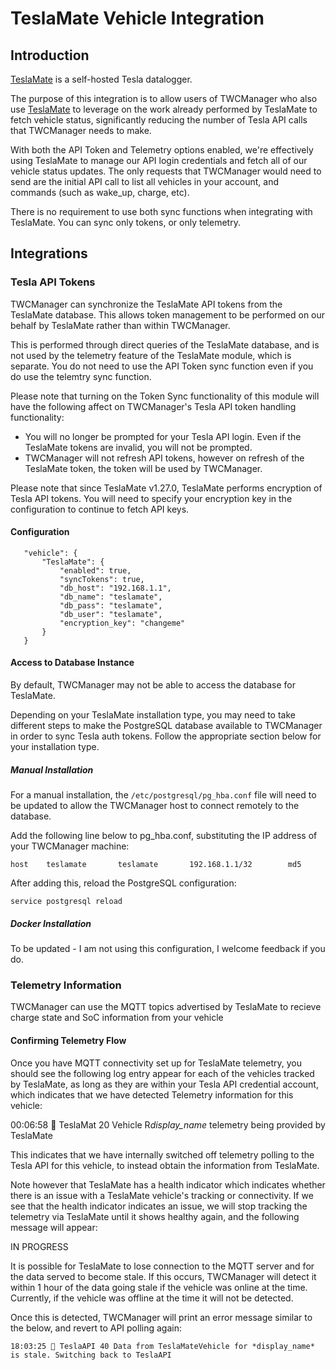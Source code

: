 # TeslaMate Vehicle Integration

## Introduction

<a href="https://github.com/adriankumpf/teslamate">TeslaMate</a> is a self-hosted Tesla datalogger.

The purpose of this integration is to allow users of TWCManager who also use <a href="https://github.com/adriankumpf/teslamate">TeslaMate</a> to leverage on the work already performed by TeslaMate to fetch vehicle status, significantly reducing the number of Tesla API calls that TWCManager needs to make.

With both the API Token and Telemetry options enabled, we're effectively using TeslaMate to manage our API login credentials and fetch all of our vehicle status updates. The only requests that TWCManager would need to send are the initial API call to list all vehicles in your account, and commands (such as wake_up, charge, etc).

There is no requirement to use both sync functions when integrating with TeslaMate. You can sync only tokens, or only telemetry.

## Integrations

### Tesla API Tokens

TWCManager can synchronize the TeslaMate API tokens from the TeslaMate database. This allows token management to be performed on our behalf by TeslaMate rather than within TWCManager.

This is performed through direct queries of the TeslaMate database, and is not used by the telemetry feature of the TeslaMate module, which is separate. You do not need to use the API Token sync function even if you do use the telemtry sync function.

Please note that turning on the Token Sync functionality of this module will have the following affect on TWCManager's Tesla API token handling functionality:

   * You will no longer be prompted for your Tesla API login. Even if the TeslaMate tokens are invalid, you will not be prompted.
   * TWCManager will not refresh API tokens, however on refresh of the TeslaMate token, the token will be used by TWCManager.

Please note that since TeslaMate v1.27.0, TeslaMate performs encryption of Tesla API tokens. You will need to specify your encryption key in the configuration to continue to fetch API keys.

#### Configuration

```
   "vehicle": {
       "TeslaMate": {
           "enabled": true,
           "syncTokens": true,
           "db_host": "192.168.1.1",
           "db_name": "teslamate",
           "db_pass": "teslamate",
           "db_user": "teslamate",
           "encryption_key": "changeme"
       }
   }
```

#### Access to Database Instance

By default, TWCManager may not be able to access the database for TeslaMate.

Depending on your TeslaMate installation type, you may need to take different steps to make the PostgreSQL database available to TWCManager in order to sync Tesla auth tokens. Follow the appropriate section below for your installation type.

##### Manual Installation

For a manual installation, the ```/etc/postgresql/pg_hba.conf``` file will need to be updated to allow the TWCManager host to connect remotely to the database.

Add the following line below to pg_hba.conf, substituting the IP address of your TWCManager machine:

```
host    teslamate       teslamate       192.168.1.1/32        md5
```

After adding this, reload the PostgreSQL configuration:

```
service postgresql reload
```

##### Docker Installation

To be updated - I am not using this configuration, I welcome feedback if you do.

### Telemetry Information

TWCManager can use the MQTT topics advertised by TeslaMate to recieve charge state and SoC information from your vehicle

#### Confirming Telemetry Flow

Once you have MQTT connectivity set up for TeslaMate telemetry, you should see the following log entry appear for each of the vehicles tracked by TeslaMate, as long as they are within your Tesla API credential account, which indicates that we have detected Telemetry information for this vehicle:

00:06:58 🚗 TeslaMat 20 Vehicle R*display_name* telemetry being provided by TeslaMate

This indicates that we have internally switched off telemetry polling to the Tesla API for this vehicle, to instead obtain the information from TeslaMate.

Note however that TeslaMate has a health indicator which indicates whether there is an issue with a TeslaMate vehicle's tracking or connectivity. If we see that the health indicator indicates an issue, we will stop tracking the telemetry via TeslaMate until it shows healthy again, and the following message will appear:

IN PROGRESS

It is possible for TeslaMate to lose connection to the MQTT server and for the data served to become stale. If this occurs, TWCManager will detect it within 1 hour of the data going stale if the vehicle was online at the time. Currently, if the vehicle was offline at the time it will not be detected. 

Once this is detected, TWCManager will print an error message similar to the below, and revert to API polling again:

```
18:03:25 🚗 TeslaAPI 40 Data from TeslaMateVehicle for *display_name* is stale. Switching back to TeslaAPI
```
